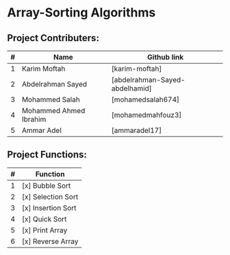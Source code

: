 # Array-Sorting Algorithms

## Project Contributers:
| # | Name | Github link |
| ------ | ------ |--------|
| 1 | Karim Moftah |[karim-moftah]
| 2| Abdelrahman Sayed |[abdelrahman-Sayed-abdelhamid]
| 3 | Mohammed Salah |[mohamedsalah674]
| 4| Mohammed Ahmed Ibrahim |[mohamedmahfouz3]
| 5 |Ammar Adel |[ammaradel17]


## Project Functions:
| # | Function | 
| ------ | ------ |
| 1 |[x] Bubble Sort
| 2| [x] Selection Sort
| 3 |[x] Insertion Sort
| 4|[x] Quick Sort
| 5 |[x] Print Array
|6| [x] Reverse Array
